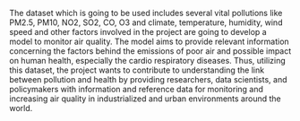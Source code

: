 The dataset which is going to be used includes several vital pollutions like PM2.5, PM10, NO2, SO2, CO, 
O3 and climate, temperature, humidity, wind speed and other factors involved in the project are going to 
develop a model to monitor air quality. The model aims to provide relevant information concerning the 
factors behind the emissions of poor air and possible impact on human health, especially the cardio
respiratory diseases. Thus, utilizing this dataset, the project wants to contribute to understanding the link 
between pollution and health by providing researchers, data scientists, and policymakers with information 
and reference data for monitoring and increasing air quality in industrialized and urban environments 
around the world. 

